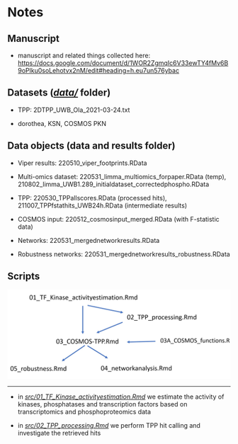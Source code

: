 # Notes 

## Manuscript

- manuscript and related things collected here: https://docs.google.com/document/d/1WOR2ZgmqIc6V33ewTY4fMv6B9oPlku0soLehotvx2nM/edit#heading=h.eu7un576ybac

## Datasets ([*data/*](data/)  folder)

-   TPP: 2DTPP_UWB_Ola_2021-03-24.txt

-   dorothea, KSN, COSMOS PKN

## Data objects (data and results folder)

-   Viper results: 220510_viper_footprints.RData

-   Multi-omics dataset: 220531_limma_multiomics_forpaper.RData (temp), 210802_limma_UWB1.289_initialdataset_correctedphospho.RData

-   TPP: 220530_TPPallscores.RData (processed hits), 211007_TPPfstathits_UWB24h.RData (intermediate results)

-   COSMOS input: 220512_cosmosinput_merged.RData (with F-statistic data)

-   Networks: 220531_mergednetworkresults.RData

-   Robustness networks: 220531_mergednetworkresults_robustness.RData

## Scripts

![](code_ecosystem.jpg)

---

- in [*src/01_TF_Kinase_activityestimation.Rmd*](src/01_TF_Kinase_activityestimation.Rmd) we estimate the activity of kinases, phosphatases and transcription factors based on transcriptomics and phosphoproteomics data

- in [*src/02_TPP_processing.Rmd*](doc/Notes.md) we perform TPP hit calling and investigate the retrieved hits
